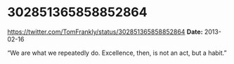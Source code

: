 # 302851365858852864
https://twitter.com/TomFrankly/status/302851365858852864
**Date:** 2013-02-16

“We are what we repeatedly do. Excellence, then, is not an act, but a habit.”
